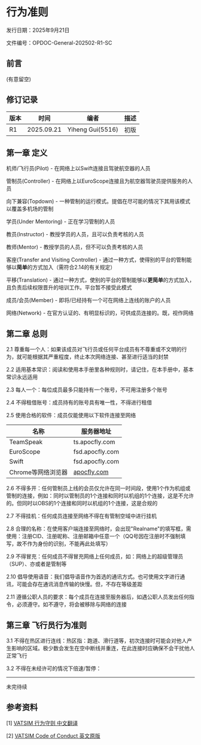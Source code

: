 # 行为准则

发行日期：2025年9月21日

文件编号：OPDOC-General-202502-R1-SC



## 前言

(有意留空)



## 修订记录

| 版本 | 时间       | 编者             | 描述 |
| ---- | ---------- | ---------------- | ---- |
| R1   | 2025.09.21 | Yiheng Gui(5516) | 初版 |



## 第一章 定义

机师/飞行员(Pilot) - 在网络上以Swift连接且驾驶航空器的人员

管制员(Controller) - 在网络上以EuroScope连接且为航空器驾驶员提供服务的人员

向下兼容(Topdown)  -  一种管制的运行模式。提倡在尽可能的情况下其用该模式以覆盖多机场的管制

学员(Under Mentoring)  -  正在学习管制的人员

教员(Instructor)  -  教授学员的人员，且可以负责考核的人员

教师(Mentor)  -  教授学员的人员，但不可以负责考核的人员

客座(Transfer and Visiting Controller)  -  通过一种方式，使得别的平台的管制能够以**简单**的方式加入（需符合2.14的有关规定）

平移(Translation) - 通过一种方式，使别的平台的管制能够以**更简单**的方式加入，且负责后续权限晋升的培训工作。平台暂不接受此模式

成员/会员(Member) - 即将/已经持有一个可在网络上连线的账户的人员

网络(Network) - 在官方认证的、有明显标识的，可供成员连接的。既，视作网络



## 第二章 总则

2.1 尊重每一个人：如果该成员对飞行员或任何平台成员有不尊重或不文明的行为，就可能根据其严重程度，终止本次网络连接、甚至进行适当的封禁

2.2 适用基本常识：阅读和使用本手册里各种规则时，请记住，在本手册中，基本常识永远适用

2.3 每人一个：每位成员最多只能持有一个账号，不可用注册多个账号

2.4 不得租借账号：成员持有的账号具有唯一性，不得进行租借

2.5 使用合格的软件：成员仅能使用以下软件连接至网络

| 名称               | 服务器地址                              |
| ------------------ | --------------------------------------- |
| TeamSpeak          | ts.apocfly.com                          |
| EuroScope          | fsd.apocfly.com                         |
| Swift              | fsd.apocfly.com                         |
| Chrome等网络浏览器 | [apocfly.com](https://www.apocfly.com/) |

2.6 不得多开：任何管制员上线的会员仅允许在同一时间段，使用1个作为机组或管制的连接，例如：同时以管制员的1个连接和同时以机组的1个连接，这是不允许的。但同时以OBS的1个连接和同时以机组的1个连接，这是合规的

2.7 不得挂机：任何成员连接至网络不得在有管制空域中进行挂机

2.8 合理的名称：在使用客户端连接至网络时，会出现"Realname"的填写框，需使用：注册CID、注册昵称、注册邮箱中任意一个（QQ号因在注册时不强制填写，故不作为身份的识别，不能再此处填写）

2.9 不得冒充：任何成员不得冒充网络上任何成员，如：网络上的超级管理员（SUP）、亦或者是管制等

2.10 倡导使用语音：我们倡导语音作为首选的通讯方式。也可使用文字进行通讯，可能会存在通讯消息传输的快慢。但，不存在等级差距

2.11 遵循公职人员的要求：每个成员在连接至服务器后，如遇公职人员发出任何指令，必须遵守。如不遵守，将会被移除与网络的连接



## 第三章 飞行员行为准则

3.1 不得在热区进行连线：热区指：跑道、滑行道等，初次连接时可能会对他人产生影响的区域。极少数会发生在空中断线并重连，在此连接时应确保不会干扰他人正常飞行

3.2 不得在未经许可的情况下倍速/暂停：

---

未完待续



## 参考资料

[1] [VATSIM 行为守则 中文翻译](https://community.vatprc.net/t/topic/9688)

[2] [VATSIM Code of Conduct 英文原版](https://vatsim.net/docs/policy/code-of-conduct)